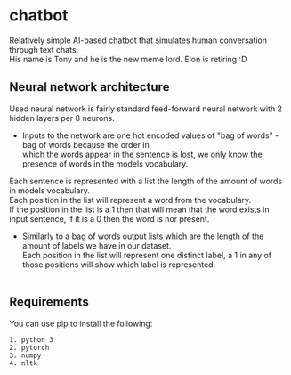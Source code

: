# chatbot
Relatively simple AI-based chatbot that simulates human conversation through text chats. <br/>
His name is Tony and he is the new meme lord. Elon is retiring :D

## Neural network architecture
Used neural network is fairly standard feed-forward neural network with 2 hidden layers per 8 neurons.<br />

- Inputs to the network are one hot encoded values of "bag of words" - bag of words because the order in<br />
which the words appear in the sentence is lost, we only know the presence of words in the models vocabulary.<br />

Each sentence is represented with a list the length of the amount of words in models vocabulary.<br />
Each position in the list will represent a word from the vocabulary.<br/>
If the position in the list is a 1 then that will mean that the word exists in input sentence, if it is a 0 then the word is nor present.<br/>

- Similarly to a bag of words output lists which are the length of the amount of labels we have in our dataset.<br /> 
Each position in the list will represent one distinct label, a 1 in any of those positions will show which label is represented.
<br/><br/>

## Requirements
You can use pip to install the following:
```
1. python 3
2. pytorch
3. numpy
4. nltk
```
<br /><br />
